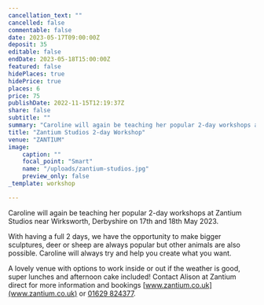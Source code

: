 ```yaml
---
cancellation_text: ""
cancelled: false
commentable: false
date: 2023-05-17T09:00:00Z
deposit: 35
editable: false
endDate: 2023-05-18T15:00:00Z
featured: false
hidePlaces: true
hidePrice: true
places: 6
price: 75
publishDate: 2022-11-15T12:19:37Z
share: false
subtitle: ""
summary: "Caroline will again be teaching her popular 2-day workshops at Zantium Studios near Wirksworth, Derbyshire."
title: "Zantium Studios 2-day Workshop"
venue: "ZANTIUM"
image:
    caption: ""
    focal_point: "Smart"
    name: "/uploads/zantium-studios.jpg"
    preview_only: false
_template: workshop

---
```

Caroline will again be teaching her popular 2-day workshops at Zantium Studios near Wirksworth, Derbyshire on 17th and 18th May 2023.

With having a full 2 days, we have the opportunity to make bigger sculptures, deer or sheep are always popular but other animals are also possible. Caroline will always try and help you create what you want.

A lovely venue with options to work inside or out if the weather is good, super lunches and afternoon cake included! Contact Alison at Zantium direct for more information and bookings [www.zantium.co.uk](www.zantium.co.uk) or [01629 824377](tel:01629824377).